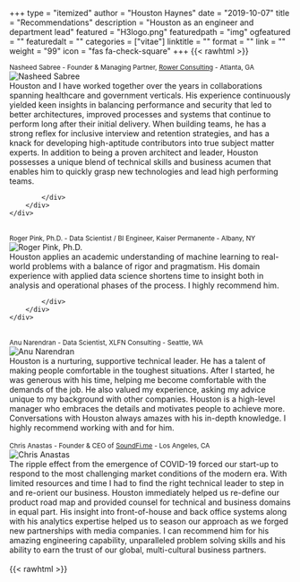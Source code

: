 +++
type = "itemized"
author = "Houston Haynes"
date = "2019-10-07"
title = "Recommendations"
description = "Houston as an engineer and department lead"
featured = "H3logo.png"
featuredpath = "img"
ogfeatured = ""
featuredalt = ""
categories = ["vitae"]
linktitle = ""
format = ""
link = ""
weight = "99"
icon = "fas fa-check-square"
+++
{{< rawhtml >}}
<br id="Rower">
<div class="container-fluid">
    <div class="row">
        <div class="col-12 mt-3">
            <div class="card">
                <div class="card-header">
                    <small class="text-muted">Nasheed Sabree - Founder & Managing Partner, <a href="https://www.rowerconsulting.com/" target="_blank">Rower Consulting</a> - Atlanta, GA</small>
                </div>
                <div class="card-horizontal">
                    <div class="img-square-wrapper pl-4 pb-4">
                        <img class="float-left image centered rounded bordered filter-none mx-auto mt-4" src="/img/nsabree.jpg" alt="Nasheed Sabree">
                    </div>
                    <div class="card-body w-75">
                        Houston and I have worked together over the years in collaborations spanning healthcare and government verticals. His experience continuously yielded keen insights in balancing performance and security that led to better architectures, improved processes and systems that continue to perform long after their initial delivery. When building teams, he has a strong reflex for inclusive interview and retention strategies, and has a knack for developing high-aptitude contributors into true subject matter experts. In addition to being a proven architect and leader, Houston possesses a unique blend of technical skills and business acumen that enables him to quickly grasp new technologies and lead high performing teams.
                    </div>
                </div>

            </div>
        </div>
    </div>
</div>
<br id="KP">
<div class="container-fluid">
    <div class="row">
        <div class="col-12 mt-3">
            <div class="card">
                <div class="card-header">
                    <small class="text-muted">Roger Pink, Ph.D. - Data Scientist / BI Engineer, Kaiser Permanente - Albany, NY</small>
                </div>
                <div class="card-horizontal">
                    <div class="img-square-wrapper pl-4 pb-4">
                        <img class="float-left image centered rounded bordered filter-none mx-auto mt-4" src="/img/Roger_Pink.jpg" alt="Roger Pink, Ph.D.">
                    </div>
                    <div class="card-body w-75">
                        Houston applies an academic understanding of machine learning to real-world problems with a balance of rigor and pragmatism. His domain experience with applied data science shortens time to insight both in analysis and operational phases of the process. I highly recommend him.
                    </div>
                </div>

            </div>
        </div>
    </div>
</div>
<br>
<div class="container-fluid">
    <div class="row">
        <div class="col-12 mt-3">
            <div class="card">
                <div class="card-header">
                    <small class="text-muted">Anu Narendran - Data Scientist, XLFN Consulting - Seattle, WA</small>
                </div>
                <div class="card-horizontal">
                    <div class="img-wrapper pl-4 pb-4">
                        <img class="float-left image centered rounded bordered filter-none mx-auto mt-4" src="/img/Anu_Narendran.jpg" alt="Anu Narendran">
                    </div>
                    <div class="card-body w-75">
                        Houston is a nurturing, supportive technical leader. He has a talent of making people comfortable in the toughest situations. After I started, he was generous with his time, helping me become comfortable with the demands of the job. He also valued my experience, asking my advice unique to my background with other companies. Houston is a high-level manager who embraces the details and motivates people to achieve more. Conversations with Houston always amazes with his in-depth knowledge. I highly recommend working with and for him.
                    </div>
                </div>
            </div>
        </div>
    </div>
</div>
<br id="SoundFi">
<div class="container-fluid">
    <div class="row">
        <div class="col-12 mt-3">
            <div class="card">
                <div class="card-header">
                    <small class="text-muted">Chris Anastas - Founder & CEO of <a href="http://soundfi.me/about-2/" target="_blank">SoundFi.me</a> - Los Angeles, CA</small>
                </div>
                <div class="card-horizontal">
                    <div class="img-wrapper pl-4 pb-4">
                        <img class="float-left image centered rounded bordered filter-none mx-auto mt-4" src="/img/Chris_Anastas.jpg" alt="Chris Anastas">
                    </div>
                    <div class="card-body w-75">The ripple effect from the emergence of COVID-19 forced our start-up to respond to the most challenging market conditions of the modern era. With limited resources and time I had to find the right technical leader to step in and re-orient our business. Houston immediately helped us re-define our product road map and provided counsel for technical and business domains in equal part. His insight into front-of-house and back office systems along with his analytics expertise helped us to season our approach as we forged new partnerships with media companies. I can recommend him for his amazing engineering capability, unparalleled problem solving skills and his ability to earn the trust of our global, multi-cultural business partners.</div>
                </div>
            </div>
        </div>
    </div>
</div>
<br>
{{< rawhtml >}}